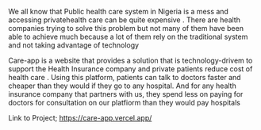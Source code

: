 We all know that Public health care system in Nigeria is a mess and accessing privatehealth care can be quite expensive . There are health companies trying to solve this problem but not many of them have been able to achieve much because a lot of them rely on the traditional system and not taking advantage of technology


Care-app is a website that provides a solution that is technology-drivem to support the Health Insurance company and private patients reduce cost of health care . Using this platform, patients can talk to doctors faster and cheaper than they would if they go to any hospital. And for any health insurance company that partners with us, they spend less on paying for doctors for consultation on our platfiorm than they would pay hospitals


Link to Project; https://care-app.vercel.app/
